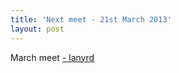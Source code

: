 ```yaml
---
title: 'Next meet - 21st March 2013'
layout: post
---
```


March meet [- lanyrd](http://lanyrd.com/2013/jsoxford-march/)

